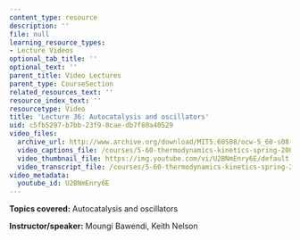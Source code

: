 ```yaml
---
content_type: resource
description: ''
file: null
learning_resource_types:
- Lecture Videos
optional_tab_title: ''
optional_text: ''
parent_title: Video Lectures
parent_type: CourseSection
related_resources_text: ''
resource_index_text: ''
resourcetype: Video
title: 'Lecture 36: Autocatalysis and oscillators'
uid: c5fb5297-b7bb-23f9-8cae-db7f80a40529
video_files:
  archive_url: http://www.archive.org/download/MIT5.60S08/ocw-5_60-s08-lec36_300k.mp4
  video_captions_file: /courses/5-60-thermodynamics-kinetics-spring-2008/b9cbfb21c3fc5d31912531e1a2cc77ac_U2BNmEnry6E.vtt
  video_thumbnail_file: https://img.youtube.com/vi/U2BNmEnry6E/default.jpg
  video_transcript_file: /courses/5-60-thermodynamics-kinetics-spring-2008/22f4ddd4443369c473fa753836d789ad_U2BNmEnry6E.pdf
video_metadata:
  youtube_id: U2BNmEnry6E
---
```


**Topics covered:** Autocatalysis and oscillators

**Instructor/speaker:** Moungi Bawendi, Keith Nelson